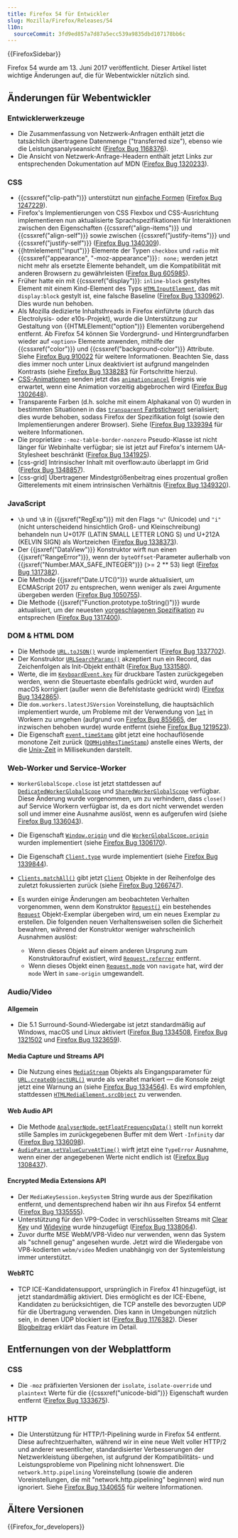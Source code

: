 ```yaml
---
title: Firefox 54 für Entwickler
slug: Mozilla/Firefox/Releases/54
l10n:
  sourceCommit: 3fd9ed857a7d87a5ecc539a9835dbd107178bb6c
---
```


{{FirefoxSidebar}}

Firefox 54 wurde am 13. Juni 2017 veröffentlicht. Dieser Artikel listet wichtige Änderungen auf, die für Webentwickler nützlich sind.

## Änderungen für Webentwickler

### Entwicklerwerkzeuge

- Die Zusammenfassung von Netzwerk-Anfragen enthält jetzt die tatsächlich übertragene Datenmenge ("transferred size"), ebenso wie die Leistungsanalyseansicht ([Firefox Bug 1168376](https://bugzil.la/1168376)).
- Die Ansicht von Netzwerk-Anfrage-Headern enthält jetzt Links zur entsprechenden Dokumentation auf MDN ([Firefox Bug 1320233](https://bugzil.la/1320233)).

### CSS

- {{cssxref("clip-path")}} unterstützt nun [einfache Formen](/de/docs/Web/CSS/CSS_shapes) ([Firefox Bug 1247229](https://bugzil.la/1247229)).
- Firefox's Implementierungen von CSS Flexbox und CSS-Ausrichtung implementieren nun aktualisierte Sprachspezifikationen für Interaktionen zwischen den Eigenschaften {{cssxref("align-items")}} und {{cssxref("align-self")}} sowie zwischen {{cssxref("justify-items")}} und {{cssxref("justify-self")}} ([Firefox Bug 1340309](https://bugzil.la/1340309)).
- {{htmlelement("input")}} Elemente der Typen `checkbox` und `radio` mit {{cssxref("appearance", "-moz-appearance")}}`: none;` werden jetzt nicht mehr als ersetzte Elemente behandelt, um die Kompatibilität mit anderen Browsern zu gewährleisten ([Firefox Bug 605985](https://bugzil.la/605985)).
- Früher hatte ein mit {{cssxref("display")}}: `inline-block` gestyltes Element mit einem Kind-Element des Typs [`HTMLInputElement`](/de/docs/Web/API/HTMLInputElement), das mit `display:block` gestylt ist, eine falsche Baseline ([Firefox Bug 1330962](https://bugzil.la/1330962)). Dies wurde nun behoben.
- Als Mozilla dedizierte Inhaltsthreads in Firefox einführte (durch das Electrolysis- oder e10s-Projekt), wurde die Unterstützung zur Gestaltung von {{HTMLElement("option")}} Elementen vorübergehend entfernt. Ab Firefox 54 können Sie Vordergrund- und Hintergrundfarben wieder auf `<option>` Elemente anwenden, mithilfe der {{cssxref("color")}} und {{cssxref("background-color")}} Attribute. Siehe [Firefox Bug 910022](https://bugzil.la/910022) für weitere Informationen. Beachten Sie, dass dies immer noch unter Linux deaktiviert ist aufgrund mangelnden Kontrasts (siehe [Firefox Bug 1338283](https://bugzil.la/1338283) für Fortschritte hierzu).
- [CSS-Animationen](/de/docs/Web/CSS/CSS_animations) senden jetzt das [`animationcancel`](/de/docs/Web/API/Element/animationcancel_event) Ereignis wie erwartet, wenn eine Animation vorzeitig abgebrochen wird ([Firefox Bug 1302648](https://bugzil.la/1302648)).
- Transparente Farben (d.h. solche mit einem Alphakanal von 0) wurden in bestimmten Situationen in das [`transparent` Farbstichwort](/de/docs/Web/CSS/color_value) serialisiert; dies wurde behoben, sodass Firefox der Spezifikation folgt (sowie den Implementierungen anderer Browser). Siehe ([Firefox Bug 1339394](https://bugzil.la/1339394) für weitere Informationen.
- Die proprietäre `:-moz-table-border-nonzero` Pseudo-Klasse ist nicht länger für Webinhalte verfügbar; sie ist jetzt auf Firefox's internem UA-Stylesheet beschränkt ([Firefox Bug 1341925](https://bugzil.la/1341925)).
- \[css-grid] Intrinsischer Inhalt mit overflow:auto überlappt im Grid ([Firefox Bug 1348857](https://bugzil.la/1348857)).
- \[css-grid] Übertragener Mindestgrößenbeitrag eines prozentual großen Gitterelements mit einem intrinsischen Verhältnis ([Firefox Bug 1349320](https://bugzil.la/1349320)).

### JavaScript

- `\b` und `\B` in {{jsxref("RegExp")}} mit den Flags `"u"` (Unicode) und `"i"` (nicht unterscheidend hinsichtlich Groß- und Kleinschreibung) behandeln nun U+017F (LATIN SMALL LETTER LONG S) und U+212A (KELVIN SIGN) als Wortzeichen ([Firefox Bug 1338373](https://bugzil.la/1338373)).
- Der {{jsxref("DataView")}} Konstruktor wirft nun einen {{jsxref("RangeError")}}, wenn der `byteOffset`-Parameter außerhalb von {{jsxref("Number.MAX_SAFE_INTEGER")}} (>= 2 \*\* 53) liegt ([Firefox Bug 1317382](https://bugzil.la/1317382)).
- Die Methode {{jsxref("Date.UTC()")}} wurde aktualisiert, um ECMAScript 2017 zu entsprechen, wenn weniger als zwei Argumente übergeben werden ([Firefox Bug 1050755](https://bugzil.la/1050755)).
- Die Methode {{jsxref("Function.prototype.toString()")}} wurde aktualisiert, um der neuesten [vorgeschlagenen Spezifikation](https://tc39.es/Function-prototype-toString-revision/) zu entsprechen ([Firefox Bug 1317400](https://bugzil.la/1317400)).

### DOM & HTML DOM

- Die Methode [`URL.toJSON()`](/de/docs/Web/API/URL/toJSON) wurde implementiert ([Firefox Bug 1337702](https://bugzil.la/1337702)).
- Der Konstruktor [`URLSearchParams()`](/de/docs/Web/API/URLSearchParams/URLSearchParams) akzeptiert nun ein Record, das Zeichenfolgen als Init-Objekt enthält ([Firefox Bug 1331580](https://bugzil.la/1331580)).
- Werte, die im [`KeyboardEvent.key`](/de/docs/Web/API/KeyboardEvent/key) für druckbare Tasten zurückgegeben werden, wenn die Steuertaste ebenfalls gedrückt wird, wurden auf macOS korrigiert (außer wenn die Befehlstaste gedrückt wird) ([Firefox Bug 1342865](https://bugzil.la/1342865)).
- Die `dom.workers.latestJSVersion` Voreinstellung, die hauptsächlich implementiert wurde, um Probleme mit der Verwendung von [`let`](/de/docs/Web/JavaScript/Reference/Statements/let) in Workern zu umgehen (aufgrund von [Firefox Bug 855665](https://bugzil.la/855665), der inzwischen behoben wurde) wurde entfernt (siehe [Firefox Bug 1219523](https://bugzil.la/1219523)).
- Die Eigenschaft [`event.timeStamp`](/de/docs/Web/API/Event/timeStamp) gibt jetzt eine hochauflösende monotone Zeit zurück ([`DOMHighResTimeStamp`](/de/docs/Web/API/DOMHighResTimeStamp)) anstelle eines Werts, der die [Unix-Zeit](/de/docs/Glossary/Unix_time) in Millisekunden darstellt.

### Web-Worker und Service-Worker

- `WorkerGlobalScope.close` ist jetzt stattdessen auf [`DedicatedWorkerGlobalScope`](/de/docs/Web/API/DedicatedWorkerGlobalScope/close) und [`SharedWorkerGlobalScope`](/de/docs/Web/API/SharedWorkerGlobalScope/close) verfügbar. Diese Änderung wurde vorgenommen, um zu verhindern, dass `close()` auf Service Workern verfügbar ist, da es dort nicht verwendet werden soll und immer eine Ausnahme auslöst, wenn es aufgerufen wird (siehe [Firefox Bug 1336043](https://bugzil.la/1336043)).
- Die Eigenschaft [`Window.origin`](/de/docs/Web/API/Window/origin) und die [`WorkerGlobalScope.origin`](/de/docs/Web/API/WorkerGlobalScope/origin) wurden implementiert (siehe [Firefox Bug 1306170](https://bugzil.la/1306170)).
- Die Eigenschaft [`Client.type`](/de/docs/Web/API/Client/type) wurde implementiert (siehe [Firefox Bug 1339844](https://bugzil.la/1339844)).
- [`Clients.matchAll()`](/de/docs/Web/API/Clients/matchAll) gibt jetzt [`Client`](/de/docs/Web/API/Client) Objekte in der Reihenfolge des zuletzt fokussierten zurück (siehe [Firefox Bug 1266747](https://bugzil.la/1266747)).
- Es wurden einige Änderungen am beobachteten Verhalten vorgenommen, wenn dem Konstruktor [`Request()`](/de/docs/Web/API/Request/Request) ein bestehendes [`Request`](/de/docs/Web/API/Request) Objekt-Exemplar übergeben wird, um ein neues Exemplar zu erstellen. Die folgenden neuen Verhaltensweisen sollen die Sicherheit bewahren, während der Konstruktor weniger wahrscheinlich Ausnahmen auslöst:

  - Wenn dieses Objekt auf einem anderen Ursprung zum Konstruktoraufruf existiert, wird [`Request.referrer`](/de/docs/Web/API/Request/referrer) entfernt.
  - Wenn dieses Objekt einen [`Request.mode`](/de/docs/Web/API/Request/mode) von `navigate` hat, wird der `mode` Wert in `same-origin` umgewandelt.

### Audio/Video

#### Allgemein

- Die 5.1 Surround-Sound-Wiedergabe ist jetzt standardmäßig auf Windows, macOS und Linux aktiviert ([Firefox Bug 1334508](https://bugzil.la/1334508), [Firefox Bug 1321502](https://bugzil.la/1321502) und [Firefox Bug 1323659](https://bugzil.la/1323659)).

#### Media Capture und Streams API

- Die Nutzung eines [`MediaStream`](/de/docs/Web/API/MediaStream) Objekts als Eingangsparameter für [`URL.createObjectURL()`](/de/docs/Web/API/URL/createObjectURL_static) wurde als veraltet markiert — die Konsole zeigt jetzt eine Warnung an (siehe [Firefox Bug 1334564](https://bugzil.la/1334564)). Es wird empfohlen, stattdessen [`HTMLMediaElement.srcObject`](/de/docs/Web/API/HTMLMediaElement/srcObject) zu verwenden.

#### Web Audio API

- Die Methode [`AnalyserNode.getFloatFrequencyData()`](/de/docs/Web/API/AnalyserNode/getFloatFrequencyData) stellt nun korrekt stille Samples im zurückgegebenen Buffer mit dem Wert `-Infinity` dar ([Firefox Bug 1336098](https://bugzil.la/1336098)).
- [`AudioParam.setValueCurveAtTime()`](/de/docs/Web/API/AudioParam/setValueCurveAtTime) wirft jetzt eine `TypeError` Ausnahme, wenn einer der angegebenen Werte nicht endlich ist ([Firefox Bug 1308437](https://bugzil.la/1308437)).

#### Encrypted Media Extensions API

- Der `MediaKeySession.keySystem` String wurde aus der Spezifikation entfernt, und dementsprechend haben wir ihn aus Firefox 54 entfernt ([Firefox Bug 1335555](https://bugzil.la/1335555)).
- Unterstützung für den VP9-Codec in verschlüsselten Streams mit [Clear Key](https://www.w3.org/TR/encrypted-media/#clear-key) und [Widevine](https://www.widevine.com/) wurde hinzugefügt ([Firefox Bug 1338064](https://bugzil.la/1338064)).
- Zuvor durfte MSE WebM/VP8-Video nur verwenden, wenn das System als "schnell genug" angesehen wurde. Jetzt wird die Wiedergabe von VP8-kodierten `webm/video` Medien unabhängig von der Systemleistung immer unterstützt.

#### WebRTC

- TCP ICE-Kandidatensupport, ursprünglich in Firefox 41 hinzugefügt, ist jetzt standardmäßig aktiviert. Dies ermöglicht es der ICE-Ebene, Kandidaten zu berücksichtigen, die TCP anstelle des bevorzugten UDP für die Übertragung verwenden. Dies kann in Umgebungen nützlich sein, in denen UDP blockiert ist ([Firefox Bug 1176382](https://bugzil.la/1176382)). Dieser [Blogbeitrag](https://blog.mozilla.org/webrtc/active-ice-tcp-punch-firewalls-directly/) erklärt das Feature im Detail.

## Entfernungen von der Webplattform

### CSS

- Die `-moz` präfixierten Versionen der `isolate`, `isolate-override` und `plaintext` Werte für die {{cssxref("unicode-bidi")}} Eigenschaft wurden entfernt ([Firefox Bug 1333675](https://bugzil.la/1333675)).

### HTTP

- Die Unterstützung für HTTP/1-Pipelining wurde in Firefox 54 entfernt. Diese aufrechtzuerhalten, während wir in eine neue Welt voller HTTP/2 und anderer wesentlicher, standardisierter Verbesserungen der Netzwerkleistung übergehen, ist aufgrund der Kompatibilitäts- und Leistungsprobleme von Pipelining nicht lohnenswert. Die `network.http.pipelining` Voreinstellung (sowie die anderen Voreinstellungen, die mit "network.http.pipelining" beginnen) wird nun ignoriert. Siehe [Firefox Bug 1340655](https://bugzil.la/1340655) für weitere Informationen.

## Ältere Versionen

{{Firefox_for_developers}}
